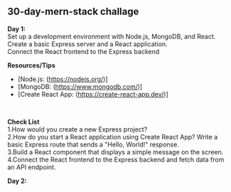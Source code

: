 ## 30-day-mern-stack challage<br />


 **Day 1:**<br />
Set up a development environment with Node.js, MongoDB, and React.<br />
Create a basic Express server and a React application.<br />
Connect the React frontend to the Express backend<br />



**Resources/Tips**
+ [Node.js: (https://nodejs.org/)]
+ [MongoDB: (https://www.mongodb.com/)]
+ [Create React App: (https://create-react-app.dev/)]
  
<br />

**Check List**<br />
1.How would you create a new Express project?<br />
2.How do you start a React application using Create React App? Write a basic Express route that sends a "Hello, World!" response.<br />
3.Build a React component that displays a simple message on the screen.<br />
4.Connect the React frontend to the Express backend and fetch data from an API endpoint.<br />



 **Day 2:**<br />


 

